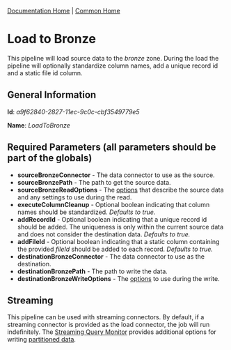 [Documentation Home](../../docs/readme.md) | [Common Home](../readme.md)

# Load to Bronze
This pipeline will load source data to the _bronze_ zone. During the load the pipeline will optionally standardize
column names, add a unique record id and a static file id column.

## General Information
**Id**: _a9f62840-2827-11ec-9c0c-cbf3549779e5_

**Name**: _LoadToBronze_

## Required Parameters (all parameters should be part of the globals)
* **sourceBronzeConnector** - The data connector to use as the source.
* **sourceBronzePath** - The path to get the source data.
* **sourceBronzeReadOptions** - The [options](dataoptions.md#dataframe-reader-options) that describe the source data and any settings to use during the read.
* **executeColumnCleanup** - Optional boolean indicating that column names should be standardized. _Defaults to true._
* **addRecordId** - Optional boolean indicating that a unique record id should be added. The uniqueness is only within 
  the current source data and does not consider the destination data. _Defaults to true._
* **addFileId** - Optional boolean indicating that a static column containing the provided _fileId_ should be added to
  each record. _Defaults to true._
* **destinationBronzeConnector** - The data connector to use as the destination.
* **destinationBronzePath** - The path to write the data.
* **destinationBronzeWriteOptions** - The [options](dataoptions.md#dataframe-writer-options) to use during the write.

## Streaming
This pipeline can be used with streaming connectors. By default, if a streaming connector is provided as the load connector,
the job will run indefinitely. The [Streaming Query Monitor](streamingquerymonitor.md) provides additional options for
writing [partitioned data](streamingquerymonitor.md#batchpartitionedstreamingquerymonitor-_comacxiompipelinestreamingbatchpartitionedstreamingquerymonitor_).
